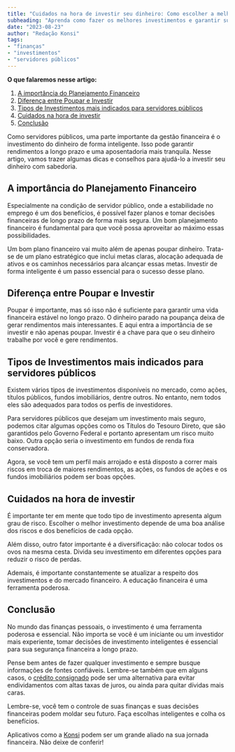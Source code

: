 ```yaml
---
title: "Cuidados na hora de investir seu dinheiro: Como escolher a melhor opção para servidores públicos"
subheading: "Aprenda como fazer os melhores investimentos e garantir sua segurança financeira a longo prazo."
date: "2023-08-23"
author: "Redação Konsi"
tags:
- "finanças"
- "investimentos"
- "servidores públicos"
---
```


**O que falaremos nesse artigo:**

1. [A importância do Planejamento Financeiro](#a-importancia-do-planejamento-financeiro)
2. [Diferença entre Poupar e Investir](#diferenca-entre-poupar-e-investir)
3. [Tipos de Investimentos mais indicados para servidores públicos](#tipos-de-investimentos-mais-indicados-para-servidores-publicos)
4. [Cuidados na hora de investir](#cuidados-na-hora-de-investir)
5. [Conclusão](#conclusao)

Como servidores públicos, uma parte importante da gestão financeira é o investimento do dinheiro de forma inteligente. Isso pode garantir rendimentos a longo prazo e uma aposentadoria mais tranquila. Nesse artigo, vamos trazer algumas dicas e conselhos para ajudá-lo a investir seu dinheiro com sabedoria.

## A importância do Planejamento Financeiro
Especialmente na condição de servidor público, onde a estabilidade no emprego é um dos benefícios, é possível fazer planos e tomar decisões financeiras de longo prazo de forma mais segura. Um bom planejamento financeiro é fundamental para que você possa aproveitar ao máximo essas possibilidades.

Um bom plano financeiro vai muito além de apenas poupar dinheiro. Trata-se de um plano estratégico que inclui metas claras, alocação adequada de ativos e os caminhos necessários para alcançar essas metas. Investir de forma inteligente é um passo essencial para o sucesso desse plano.

## Diferença entre Poupar e Investir
Poupar é importante, mas só isso não é suficiente para garantir uma vida financeira estável no longo prazo. O dinheiro parado na poupança deixa de gerar rendimentos mais interessantes. E aqui entra a importância de se investir e não apenas poupar. Investir é a chave para que o seu dinheiro trabalhe por você e gere rendimentos.

## Tipos de Investimentos mais indicados para servidores públicos
Existem vários tipos de investimentos disponíveis no mercado, como ações, títulos públicos, fundos imobiliários, dentre outros. No entanto, nem todos eles são adequados para todos os perfis de investidores.

Para servidores públicos que desejam um investimento mais seguro, podemos citar algumas opções como os Títulos do Tesouro Direto, que são garantidos pelo Governo Federal e portanto apresentam um risco muito baixo. Outra opção seria o investimento em fundos de renda fixa conservadora.

Agora, se você tem um perfil mais arrojado e está disposto a correr mais riscos em troca de maiores rendimentos, as ações, os fundos de ações e os fundos imobiliários podem ser boas opções.

## Cuidados na hora de investir
É importante ter em mente que todo tipo de investimento apresenta algum grau de risco. Escolher o melhor investimento depende de uma boa análise dos riscos e dos benefícios de cada opção.

Além disso, outro fator importante é a diversificação: não colocar todos os ovos na mesma cesta. Divida seu investimento em diferentes opções para reduzir o risco de perdas.

Ademais, é importante constantemente se atualizar a respeito dos investimentos e do mercado financeiro. A educação financeira é uma ferramenta poderosa.

## Conclusão
No mundo das finanças pessoais, o investimento é uma ferramenta poderosa e essencial. Não importa se você é um iniciante ou um investidor mais experiente, tomar decisões de investimento inteligentes é essencial para sua segurança financeira a longo prazo. 

Pense bem antes de fazer qualquer investimento e sempre busque informações de fontes confiáveis. Lembre-se também que em alguns casos, o [crédito consignado](https://konsi.com.br/postagens/a-importncia-do-planejamento-financeiro-durante-e-aps-a-pandemia-guia-para-servidores-pblicos) pode ser uma alternativa para evitar endividamentos com altas taxas de juros, ou ainda para quitar dívidas mais caras.

Lembre-se, você tem o controle de suas finanças e suas decisões financeiras podem moldar seu futuro. Faça escolhas inteligentes e colha os benefícios.

Aplicativos como a [Konsi](https://konsi.com.br/download) podem ser um grande aliado na sua jornada financeira. Não deixe de conferir!